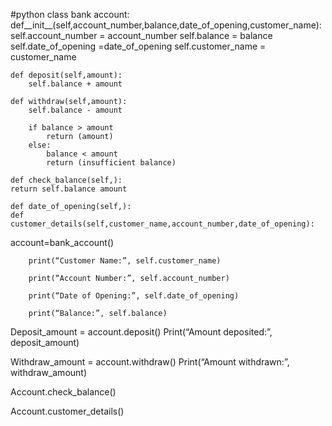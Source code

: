 #python
class bank account:
    def__init__(self,account_number,balance,date_of_opening,customer_name):
        self.account_number = account_number
        self.balance = balance
        self.date_of_opening =date_of_opening
        self.customer_name = customer_name
        
    def deposit(self,amount):
        self.balance + amount
        
    def withdraw(self,amount):
        self.balance - amount
        
        if balance > amount
            return (amount)
        else:
            balance < amount
            return (insufficient balance)
        
    def check_balance(self,):
    return self.balance amount
        
    def date_of_opening(self,):
    def customer_details(self,customer_name,account_number,date_of_opening):
account=bank_account() 

        print(“Customer Name:”, self.customer_name)

        print(“Account Number:”, self.account_number)

        print(“Date of Opening:”, self.date_of_opening)

        print(“Balance:”, self.balance) 
       
Deposit_amount = account.deposit()
Print(“Amount deposited:”, deposit_amount)  

Withdraw_amount = account.withdraw()
Print(“Amount withdrawn:”, withdraw_amount) 

Account.check_balance() 

Account.customer_details()


